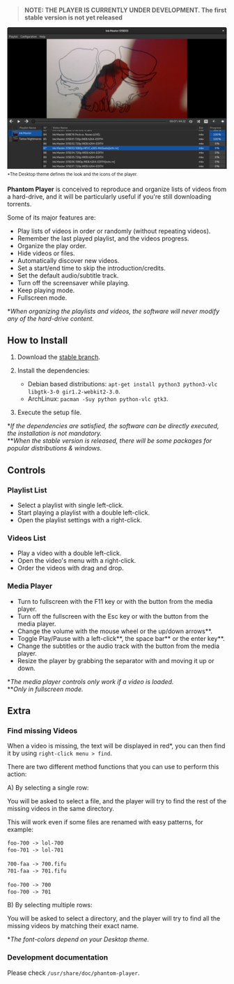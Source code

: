 
> **NOTE: THE PLAYER IS CURRENTLY UNDER DEVELOPMENT. The first stable version is not yet released**


![Player Window](https://github.com/rsm-gh/phantom-player/blob/master/usr/share/doc/phantom-player/preview.png)  
<sub><sup>*The Desktop theme defines the look and the icons of the player.</sup></sub>

**Phantom Player** is conceived to reproduce and organize lists of videos from a hard-drive,
and it will be particularly useful if you're still downloading torrents.

Some of its major features are:

+ Play lists of videos in order or randomly (without repeating videos).
+ Remember the last played playlist, and the videos progress.
+ Organize the play order.
+ Hide videos or files.
+ Automatically discover new videos.
+ Set a start/end time to skip the introduction/credits.
+ Set the default audio/subtitle track.
+ Turn off the screensaver while playing.
+ Keep playing mode.
+ Fullscreen mode.

**When organizing the playlists and videos, the software will never modify 
any of the hard-drive content.*

## How to Install

1. Download the [stable branch](https://github.com/rsm-gh/phantom-player/archive/master.zip).
2. Install the dependencies:
    * Debian based distributions: `apt-get install python3 python3-vlc libgtk-3-0 gir1.2-webkit2-3.0`.
    * ArchLinux: `pacman -Suy python python-vlc gtk3`.

3. Execute the setup file.

**If the dependencies are satisfied, the software can be directly executed, the installation is not mandatory.*  
***When the stable version is released, there will be some packages for popular distributions & windows.* 

## Controls

### Playlist List
+ Select a playlist with single left-click.
+ Start playing a playlist with a double left-click.
+ Open the playlist settings with a right-click.

### Videos List
+ Play a video with a double left-click.
+ Open the video's menu with a right-click.
+ Order the videos with drag and drop.

### Media Player
+ Turn to fullscreen with the F11 key or with the button from the media player.
+ Turn off the fullscreen with the Esc key or with the button from the media player.
+ Change the volume with the mouse wheel or the up/down arrows**.
+ Toggle Play/Pause with a left-click**, the space bar** or the enter key**.
+ Change the subtitles or the audio track with the button from the media player.
+ Resize the player by grabbing the separator with and moving it up or down.

**The media player controls only work if a video is loaded.*  
***Only in fullscreen mode.*  

## Extra
### Find missing Videos

When a video is missing, the text will be displayed in red*, 
you can then find it by using `right-click menu > find`.

There are two different method functions that you can use to perform this action:

A) By selecting a single row:
	
You will be asked to select a file, and the player will try to find the rest of the 
missing videos in the same directory.

This will work even if some files are renamed with easy patterns, for example:

```
foo-700 -> lol-700
foo-701 -> lol-701

700-faa -> 700.fifu
701-faa -> 701.fifu

foo-700 -> 700
foo-700 -> 701
```
				
B) By selecting multiple rows:
	
You will be asked to select a directory, and the player will try to find all the missing videos 
by matching their exact name.

**The font-colors depend on your Desktop theme.*

### Development documentation

Please check `/usr/share/doc/phantom-player`.